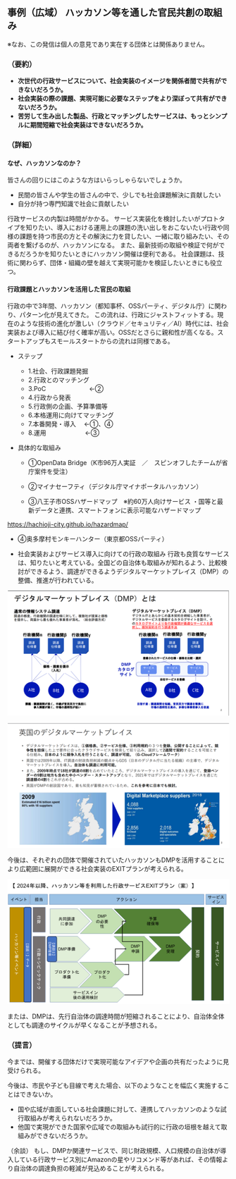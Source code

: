 ## 事例（広域） ハッカソン等を通した官民共創の取組み

※なお、この発信は個人の意見であり実在する団体とは関係ありません。

### （要約）

- <B>次世代の行政サービスについて、社会実装のイメージを関係者間で共有ができないだろうか。</B>
- <B>社会実装の際の課題、実現可能に必要なステップをより深ぼって共有ができないだろうか。</B>
- <B>苦労して生み出した製品、行政とマッチングしたサービスは、もっとシンプルに期間短縮で社会実装はできないだろうか。</B>


### （詳細）

#### なぜ、ハッカソンなのか？

皆さんの回りにはこのような方はいらっしゃらないでしょうか。

- 民間の皆さんや学生の皆さんの中で、少しでも社会課題解決に貢献したい
- 自分が持つ専門知識で社会に貢献したい

行政サービスの内製は時間がかかる。
サービス実装化を検討したいがプロトタイプを知りたい、導入における運用上の課題の洗い出しをおこないたい行政や同様の課題を持つ市民の方とその解決に力を貸したい、一緒に取り組みたい、その両者を繋げるのが、ハッカソンになる。
また、最新技術の取組や検証で何ができるだろうかを知りたいときにハッカソン開催は便利である。
社会課題は、技術に関わらず、団体・組織の壁を越えて実現可能かを検証したいときにも役立つ。

#### 行政課題とハッカソンを活用した官民の取組

行政の中で3年間、ハッカソン（都知事杯、OSSパーティ、デジタル庁）に関わり、パターン化が見えてきた。
この流れは、行政にジャストフィットする。現在のような技術の進化が激しい（クラウド／セキュリティ／AI）時代には、社会実装および導入に結び付く確率が高い。OSSだとさらに親和性が高くなる。スタートアップもスモールスタートからの流れは同様である。

- ステップ
  - 1.社会、行政課題発掘
  - 2.行政とのマッチング
  - 3.PoC　　　　　　　←②
  - 4.行政から発表
  - 5.行政側の企画、予算準備等
  - 6.本格運用に向けてマッチング
  - 7.本番開発・導入 　←①、④
  - 8.運用　　　　　　 ←③

- 具体的な取組み

  - ①OpenData Bridge（K市96万人実証　／　スピンオフしたチームが省庁案件を受注）

  - ②マイナセーフティ（デジタル庁マイナポータルハッカソン）

  - ③八王子市OSSハザードマップ　※約60万人向けサービス
    ・国等と最新データと連携、スマートフォンに表示可能なハザードマップ

https://hachioji-city.github.io/hazardmap/

  - ④奥多摩村モンキーハンター（東京都OSSパーティ）

- 社会実装およびサービス導入に向けての行政の取組み
行政も良質なサービスは、知りたいと考えている。全国どの自治体も取組みが知れるよう、比較検討ができるよう、調達ができるようデジタルマーケットプレイス（DMP）の整備、推進が行われている。

![](../images/sam01_DMP1.png)

![](../images/sam01_DMP2.png)

今後は、それぞれの団体で開催されていたハッカソンもDMPを活用することにより広範囲に展開ができる社会実装のEXITプランが考えられる。

![](../images/sam02_DMP0.png)

または、DMPは、先行自治体の調達時間が短縮されることにより、自治体全体としても調達のサイクルが早くなることが予想される。

### （提言）

今までは、開催する団体だけで実現可能なアイデアや企画の共有だったように見受けられる。

今後は、市民や子ども目線で考えた場合、以下のようなことを幅広く実施することはできないか。

- 国や広域が直面している社会課題に対して、連携してハッカソンのような試行取組みが考えられないだろうか。
- 他国で実現ができた国家や広域での取組みも試行的に行政の垣根を越えて取組みができないだろうか。

（余談）
もし、DMPか関連サービスで、同じ財政規模、人口規模の自治体が導入している行政サービス別にAmazonの星やリコメンド等があれば、その情報より自治体の調達負担の軽減が見込めることが考えられる。